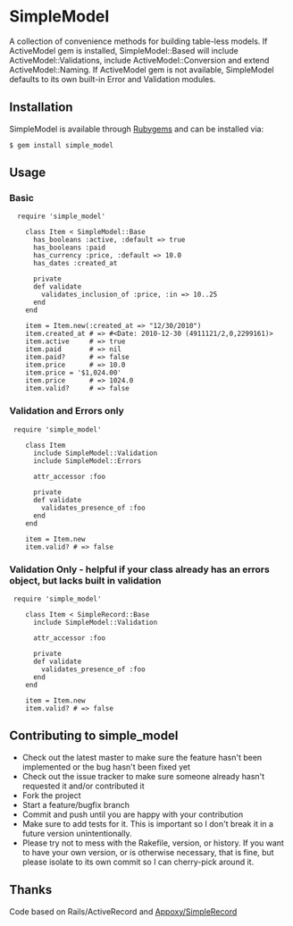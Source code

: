 # SimpleModel
A collection of convenience methods for building table-less models. If ActiveModel
gem is installed, SimpleModel::Based will include ActiveModel::Validations,
include ActiveModel::Conversion and extend ActiveModel::Naming. If ActiveModel
gem is not available, SimpleModel defaults to its own built-in Error and Validation modules.

## Installation


SimpleModel is available through [Rubygems](http://rubygems.org/gems/simple_model) and can be installed via:

    $ gem install simple_model

## Usage
### Basic
      require 'simple_model'

        class Item < SimpleModel::Base
          has_booleans :active, :default => true
          has_booleans :paid
          has_currency :price, :default => 10.0
          has_dates :created_at

          private
          def validate
            validates_inclusion_of :price, :in => 10..25
          end
        end
        
        item = Item.new(:created_at => "12/30/2010")
        item.created_at # => #<Date: 2010-12-30 (4911121/2,0,2299161)>
        item.active     # => true
        item.paid       # => nil
        item.paid?      # => false
        item.price      # => 10.0
        item.price = '$1,024.00'
        item.price      # => 1024.0
        item.valid?     # => false

### Validation and Errors only

     require 'simple_model'

        class Item
          include SimpleModel::Validation
          include SimpleModel::Errors

          attr_accessor :foo

          private
          def validate
            validates_presence_of :foo
          end
        end

        item = Item.new
        item.valid? # => false

### Validation Only - helpful if your class already has an errors object, but lacks built in validation

     require 'simple_model'

        class Item < SimpleRecord::Base
          include SimpleModel::Validation

          attr_accessor :foo

          private
          def validate
            validates_presence_of :foo
          end
        end

        item = Item.new
        item.valid? # => false

## Contributing to simple_model
 
* Check out the latest master to make sure the feature hasn't been implemented or the bug hasn't been fixed yet
* Check out the issue tracker to make sure someone already hasn't requested it and/or contributed it
* Fork the project
* Start a feature/bugfix branch
* Commit and push until you are happy with your contribution
* Make sure to add tests for it. This is important so I don't break it in a future version unintentionally.
* Please try not to mess with the Rakefile, version, or history. If you want to have your own version, or is otherwise necessary, that is fine, but please isolate to its own commit so I can cherry-pick around it.

## Thanks

Code based on Rails/ActiveRecord and [Appoxy/SimpleRecord](https://github.com/appoxy/simple_record)
